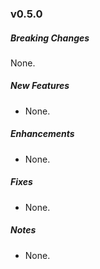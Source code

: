 ### v0.5.0

##### Breaking Changes
 None.

##### New Features
* None.

##### Enhancements
* None.

##### Fixes
* None.

##### Notes
* None.